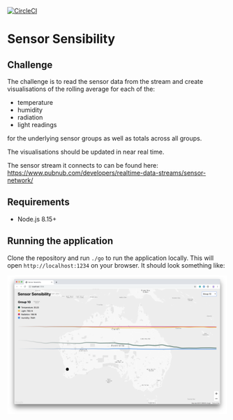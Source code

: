[![CircleCI](https://circleci.com/gh/safiranugroho/sensor-sensibility.svg?style=svg&circle-token=3fe1314a8e988c7b669d506dec9fa37311ee356f)](https://circleci.com/gh/safiranugroho/sensor-sensibility)
# Sensor Sensibility

## Challenge
The challenge is to read the sensor data from the stream and create visualisations of the rolling average for each of the:
- temperature
- humidity
- radiation
- light readings

for the underlying sensor groups as well as totals across all groups.

The visualisations should be updated in near real time.

The sensor stream it connects to can be found here: https://www.pubnub.com/developers/realtime-data-streams/sensor-network/

## Requirements
- Node.js 8.15+

## Running the application
Clone the repository and run `./go` to run the application locally.
This will open `http://localhost:1234` on your browser. It should look something like:

![alt text](docs/screenshot.png "App screenshot")